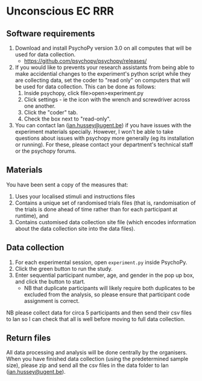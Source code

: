 # Unconscious EC RRR

## Software requirements

1. Download and install PsychoPy version 3.0 on all computes that will be used for data collection.
   - https://github.com/psychopy/psychopy/releases/
2. If you would like to prevents your research assistants from being able to make accidential changes to the experiment's python script while they are collecting data, set the coder to "read only" on computers that will be used for data collection. This can be done as follows:
   1.  Inside psychopy, click file>open>experiment.py
   2. Click settings - ie the icon with the wrench and screwdriver across one another.
   3. Click the "coder" tab.
   4. Check the box next to "read-only".
3. You can contact Ian (ian.hussey@ugent.be) if you have issues with the experiment materials specially. However, I won't be able to take questions about issues with psychopy more generally (eg its installation or running). For these, please contact your department's technical staff or the psychopy forums.

## Materials

You have been sent a copy of the measures that:

1. Uses your localised stimuli and instructions files
2. Contains a unique set of randomised trials files (that is, randomisation of the trials is done ahead of time rather than for each participant at runtime), and
3. Contains customised data collection site file (which encodes information about the data collection site into the data files). 

## Data collection

1. For each experimental session, open `experiment.py` inside PsychoPy.
2. Click the green button to run the study.
3. Enter sequential participant number, age, and gender in the pop up box, and click the button to start. 
   - NB that duplicate participants will likely require both duplicates to be excluded from the analysis, so please ensure that participant code assignment is correct.

NB please collect data for circa 5 participants and then send their csv files to Ian so I can check that all is well before moving to full data collection. 

## Return files

All data processing and analysis will be done centrally by the organisers. When you have finished data collection (using the predetermined sample size), please zip and send all the csv files in the data folder to Ian (ian.hussey@ugent.be).